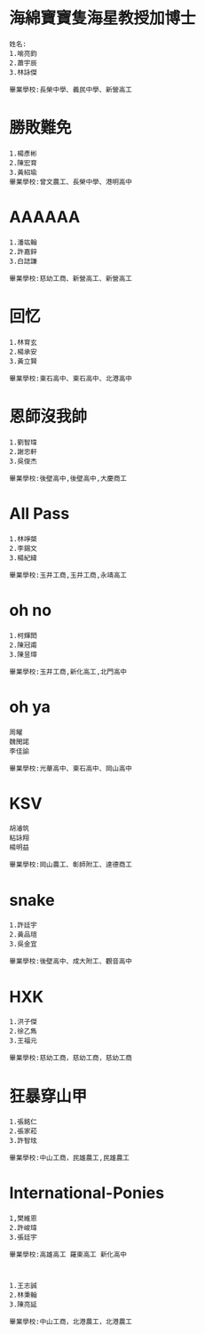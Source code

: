 # 海綿寶寶隻海星教授加博士 
```
姓名:
1.喻亮鈞
2.蕭宇辰
3.林詠傑

畢業學校:長榮中學、義民中學、新營高工
```

# 勝敗難免

```
1.楊彥彬
2.陳宏育
3.黃紹瑜
畢業學校:曾文農工、長榮中學、港明高中

```

# AAAAAA  
```
1.潘竑翰
2.許嘉鋅
3.白誌謙

畢業學校:慈幼工商、新營高工、新營高工
```

# 回忆
```
1.林育玄
2.楊承安
3.黃立賢

畢業學校:東石高中、東石高中、北港高中
```

# 恩師沒我帥   
```
1.劉智瑋
2.謝忠軒
3.吳俊杰

畢業學校:後壁高中,後壁高中,大慶商工
```

# All Pass
```
1.林竫桀
2.李錫文
3.楊紀緯

畢業學校:玉井工商,玉井工商,永靖高工
```

# oh no
```
1.柯輝閎
2.陳冠甫
3.陳昱璋

畢業學校:玉井工商,新化高工,北門高中
```

# oh ya
```
周曜
魏閔諾
李佳諭

畢業學校:光華高中、東石高中、岡山高中

```

# KSV
```
胡濬筑
粘詠翔
楊明益

畢業學校:岡山農工、彰師附工、達德商工
```

# snake
```
1.許廷宇
2.黃品瑄
3.吳金宜

畢業學校:後壁高中、成大附工、觀音高中

```

# HXK
```
1.洪子傑
2.徐乙雋
3.王福元

畢業學校:慈幼工商，慈幼工商，慈幼工商
```
# 狂暴穿山甲
```
1.張銘仁
2.張家菘
3.許智玹

畢業學校:中山工商，民雄農工,民雄農工
```

# International-Ponies
```
1,樊維恩
2.許峻瑋
3.張廷宇

畢業學校:高雄高工 羅東高工 新化高中
```

#
```
1.王志誠
2.林秉翰
3.陳亮延

畢業學校:中山工商，北港農工，北港農工
```
